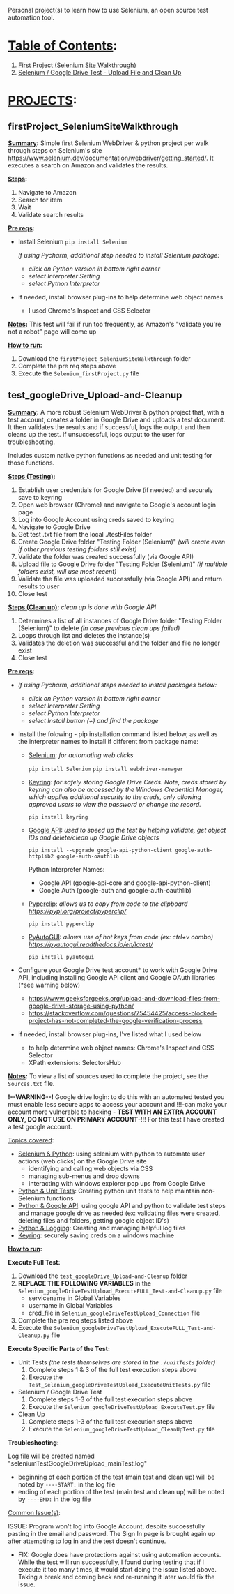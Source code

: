 Personal project(s) to learn how to use Selenium, an open source test automation tool.

# <ins>Table of Contents</ins>:
1. [First Project (Selenium Site Walkthrough)](#first-project)
2. [Selenium / Google Drive Test - Upload File and Clean Up](#gdrive-upload-file)

# <ins>PROJECTS</ins>:
## firstProject_SeleniumSiteWalkthrough <a name="first-project"></a>
**<ins>Summary</ins>:** Simple first Selenium WebDriver & python project per walk through steps on Selenium's site https://www.selenium.dev/documentation/webdriver/getting_started/. It executes a search on Amazon and validates the results.

**<ins>Steps</ins>:**
  1. Navigate to Amazon
  2. Search for item
  3. Wait
  4. Validate search results

**<ins>Pre reqs</ins>:** 
  - Install Selenium `pip install Selenium`

    *If using Pycharm, additional step needed to install Selenium package:*
       - *click on Python version in bottom right corner*
       - *select Interpreter Setting*
       - *select Python Interpretor*
  - If needed, install browser plug-ins to help determine web object names
      - I used Chrome's Inspect and CSS Selector

**<ins>Notes</ins>:**
This test will fail if run too frequently, as Amazon's "validate you're not a robot" page will come up

**<ins>How to run</ins>:**
  1. Download the `firstPRoject_SeleniumSiteWalkthrough` folder
  2. Complete the pre req steps above
  3. Execute the `Selenium_firstProject.py` file

## test_googleDrive_Upload-and-Cleanup <a name="gdrive-upload-file"></a>
**<ins>Summary</ins>:** A more robust Selenium WebDriver & python project that, with a test account, creates a folder in Google Drive and uploads a test document.  It then validates the results and if successful, logs the output and then cleans up the test.  If unsuccessful, logs output to the user for troubleshooting.

Includes custom native python functions as needed and unit testing for those functions.

**<ins>Steps (Testing)</ins>:**
  1. Establish user credentials for Google Drive (if needed) and securely save to keyring
  2. Open web browser (Chrome) and navigate to Google's account login page
  3. Log into Google Account using creds saved to keyring
  4. Navigate to Google Drive
  5. Get test .txt file from the local ./testFiles folder
  6. Create Google Drive folder "Testing Folder (Selenium)" _(will create even if other previous testing folders still exist)_
  7. Validate the folder was created successfully (via Google API)
  8. Upload file to Google Drive folder "Testing Folder (Selenium)" _(if multiple folders exist, will use most recent)_
  9. Validate the file was uploaded successfully (via Google API) and return results to user
  10. Close test

**<ins>Steps (Clean up)</ins>:**
  *clean up is done with Google API*
  1. Determines a list of all instances of Google Drive folder "Testing Folder (Selenium)" to delete _(in case previous clean ups failed)_
  2. Loops through list and deletes the instance(s)
  3. Validates the deletion was successful and the folder and file no longer exist
  4. Close test

**<ins>Pre reqs</ins>:**   
- *If using Pycharm, additional steps needed to install packages below:*
  - *click on Python version in bottom right corner*
  - *select Interpreter Setting*
  - *select Python Interpretor*
  - *select Install button (+) and find the package*
    
- Install the folowing - pip installation command listed below, as well as the interpreter names to install if different from package name:
    - <ins>Selenium</ins>: _for automating web clicks_

      `pip install Selenium`
      `pip install webdriver-manager`
    - <ins>Keyring</ins>: _for safely storing Google Drive Creds.  Note, creds stored by keyring can also be accessed by the Windows Credential Manager, which applies additional security to the creds, only allowing approved
users to view the password or change the record._

      `pip install keyring`
    - <ins>Google API</ins>: _used to speed up the test by helping validate, get object IDs and delete/clean up Google Drive objects_
      
      `pip install --upgrade google-api-python-client google-auth-httplib2 google-auth-oauthlib`

      Python Interpreter Names:
        - Google API (google-api-core and google-api-python-client)
        - Google Auth (google-auth and google-auth-oauthlib)
    - <ins>Pyperclip</ins>: _allows us to copy from code to the clipboard https://pypi.org/project/pyperclip/_

      `pip install pyperclip`
    - <ins>PyAutoGUI</ins>: _allows use of hot keys from code (ex: ctrl+v combo) https://pyautogui.readthedocs.io/en/latest/_

      `pip install pyautogui`
- Configure your Google Drive test account* to work with Google Drive API, including installing Google API client and Google OAuth libraries (*see warning below)
  - https://www.geeksforgeeks.org/upload-and-download-files-from-google-drive-storage-using-python/
  - https://stackoverflow.com/questions/75454425/access-blocked-project-has-not-completed-the-google-verification-process 
- If needed, install browser plug-ins, I've listed what I used below
  - to help determine web object names: Chrome's Inspect and CSS Selector
  - XPath extensions: SelectorsHub

**<ins>Notes</ins>:**
To view a list of sources used to complete the project, see the `Sources.txt` file.

**!--WARNING--!**
Google drive login: to do this with an automated tested you must enable less secure apps to access your account and !!!-can make your account more vulnerable to hacking - **TEST WITH AN EXTRA ACCOUNT ONLY, DO NOT USE ON PRIMARY ACCOUNT**-!!!
For this test I have created a test google account.

<ins>Topics covered</ins>:
- <ins>Selenium & Python</ins>: using selenium with python to automate user actions (web clicks) on the Google Drive site
    - identifying and calling web objects via CSS
    - managing sub-menus and drop downs
    - interacting with windows explorer pop ups from Google Drive
 - <ins>Python & Unit Tests</ins>: Creating python unit tests to help maintain non-Selenium functions
 - <ins>Python & Google API</ins>: using google API and python to validate test steps and manage google drive as needed (ex: validating files were created, deleting files and folders, getting google object ID's)
 - <ins>Python & Logging</ins>: Creating and managing helpful log files
 - <ins>Keyring</ins>: securely saving creds on a windows machine

**<ins>How to run</ins>:**

**Execute Full Test:**
  1. Download the `test_googleDrive_Upload-and-Cleanup` folder
  2. **REPLACE THE FOLLOWING VARIABLES** in the `Selenium_googleDriveTestUpload_ExecuteFULL_Test-and-Cleanup.py` file
      + servicename in Global Variables
      + username in Global Variables
      + cred_file in `Selenium_googleDriveTestUpload_Connection` file
  3. Complete the pre req steps listed above
  4. Execute the `Selenium_googleDriveTestUpload_ExecuteFULL_Test-and-Cleanup.py` file
     
**Execute Specific Parts of the Test:**
  + Unit Tests *(the tests themselves are stored in the `./unitTests` folder)*
      1. Complete steps 1 & 3 of the full test execution steps above
      2. Execute the `Test_Selenium_googleDriveTestUpload_ExecuteUnitTests.py` file
  + Selenium / Google Drive Test
      1. Complete steps 1-3 of the full test execution steps above
      2. Execute the `Selenium_googleDriveTestUpload_ExecuteTest.py` file
  + Clean Up
      1. Complete steps 1-3 of the full test execution steps above
      2. Execute the `Selenium_googleDriveTestUpload_CleanUpTest.py` file

**Troubleshooting:**

Log file will be created named "seleniumTestGoogleDriveUpload_mainTest.log"
+ beginning of each portion of the test (main test and clean up) will be noted by `----START:` in the log file
+ ending of each portion of the test (main test and clean up) will be noted by `----END:` in the log file

<ins>Common Issue(s)</ins>:

ISSUE: Program won't log into Google Account, despite successfully pasting in the email and password.  The Sign In page is brought again up after attempting to log in and the test doesn't continue.
  + FIX: Google does have protections against using automation accounts.  While the test will run successfully, I found during testing that if I execute it too many times, it would start doing the issue listed above.  Taking a break and coming back and re-running it later would fix the issue.
